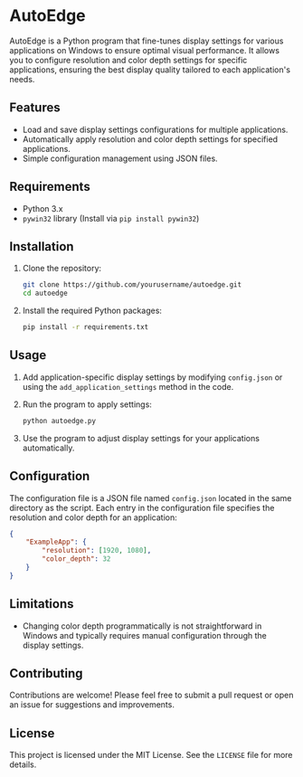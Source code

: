 # AutoEdge

AutoEdge is a Python program that fine-tunes display settings for various applications on Windows to ensure optimal visual performance. It allows you to configure resolution and color depth settings for specific applications, ensuring the best display quality tailored to each application's needs.

## Features

- Load and save display settings configurations for multiple applications.
- Automatically apply resolution and color depth settings for specified applications.
- Simple configuration management using JSON files.

## Requirements

- Python 3.x
- `pywin32` library (Install via `pip install pywin32`)

## Installation

1. Clone the repository:

   ```bash
   git clone https://github.com/yourusername/autoedge.git
   cd autoedge
   ```

2. Install the required Python packages:

   ```bash
   pip install -r requirements.txt
   ```

## Usage

1. Add application-specific display settings by modifying `config.json` or using the `add_application_settings` method in the code.

2. Run the program to apply settings:

   ```bash
   python autoedge.py
   ```

3. Use the program to adjust display settings for your applications automatically.

## Configuration

The configuration file is a JSON file named `config.json` located in the same directory as the script. Each entry in the configuration file specifies the resolution and color depth for an application:

```json
{
    "ExampleApp": {
        "resolution": [1920, 1080],
        "color_depth": 32
    }
}
```

## Limitations

- Changing color depth programmatically is not straightforward in Windows and typically requires manual configuration through the display settings.

## Contributing

Contributions are welcome! Please feel free to submit a pull request or open an issue for suggestions and improvements.

## License

This project is licensed under the MIT License. See the `LICENSE` file for more details.
